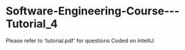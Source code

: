 # Software-Engineering-Course---Tutorial_4
Please refer to 'tutorial.pdf' for questions Coded on IntelliJ
